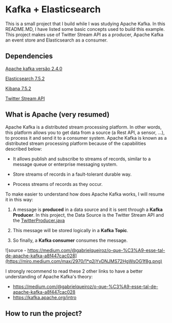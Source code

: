 # Kafka + Elasticsearch

This is a small project that I build while I was studying Apache Kafka. In this README.MD, I have listed some basic concepts used to build this example. This project makes use of Twitter Stream API as a producer, Apache Kafka an event store and Elasticsearch as a consumer.


## Dependencies

[Apache kafka versão 2.4.0](https://www.apache.org/dyn/closer.cgi?path=/kafka/2.4.0/kafka_2.11-2.4.0.tgz)

[Elasticsearch 7.5.2](https://www.elastic.co/pt/downloads/past-releases/elasticsearch-7-5-2)

[Kibana 7.5.2](https://www.elastic.co/pt/downloads/past-releases/kibana-7-5-2)

[Twitter Stream API](https://developer.twitter.com/en/docs/tutorials/consuming-streaming-data)

## What is Apache (very resumed)

Apache Kafka is a distributed stream processing platform. In other words, this platform allows you to get data
from a source (a Rest API, a sensor, ...), to process it and send it to a consumer system. Apache Kafka is known as a distributed stream processing platform because of the capabilities described below:

-  It allows publish and subscribe to streams of records, similar to a message queue or enterprise messaging system.

- Store streams of records in a fault-tolerant durable way.

- Process streams of records as they occur.

To make easier to understand how does Apache Kafka works, I will resume it in this way:

1) A message is **produced** in a data source and it is sent through a **Kafka Producer**. In this project, the Data Source is the Twitter Stream API and the [TwitterProducer.java](src\main\java\com\github\elielodeveloper\producer\TwitterProducer.java)

2) This message will be stored logically in a **Kafka Topic**.

3) So finally, a **Kafka consumer** consumes the message.

![source - https://medium.com/@gabrielqueiroz/o-que-%C3%A9-esse-tal-de-apache-kafka-a8f447cac028](https://miro.medium.com/max/2970/1*q2jYvDNJMS72HgWsOG1f8g.png)

I strongly recommend to read these 2 other links to have a better understanding of Apache Kafka's theory:

- https://medium.com/@gabrielqueiroz/o-que-%C3%A9-esse-tal-de-apache-kafka-a8f447cac028
- https://kafka.apache.org/intro

## How to run the project?